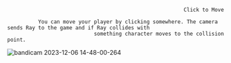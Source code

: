 



                                                             Click to Move

              You can move your player by clicking somewhere. The camera sends Ray to the game and if Ray collides with 
                                something character moves to the collision point.

![bandicam 2023-12-06 14-48-00-264](https://github.com/AxtForest/SimpleMechanics/assets/82883471/ca5b5889-e70e-4f26-89d4-86342b7f5c65)


